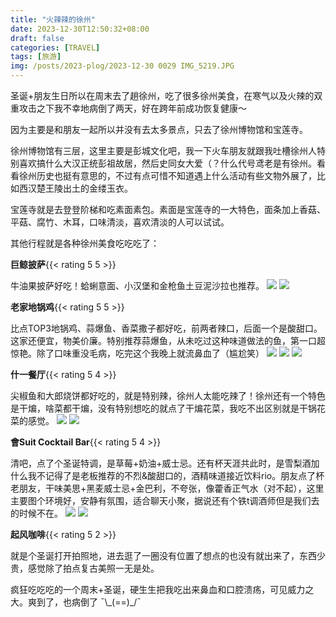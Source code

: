 ```yaml
---
title: "火辣辣的徐州"
date: 2023-12-30T12:50:32+08:00
draft: false
categories: [TRAVEL]
tags: [旅游]
img: /posts/2023-plog/2023-12-30 0029 IMG_5219.JPG
---
```


圣诞+朋友生日所以在周末去了趟徐州，吃了很多徐州美食，在寒气以及火辣的双重攻击之下我不幸地病倒了两天，好在跨年前成功恢复健康～

因为主要是和朋友一起所以并没有去太多景点，只去了徐州博物馆和宝莲寺。

徐州博物馆有三层，这里主要是彭城文化吧，我一下火车朋友就跟我吐槽徐州人特别喜欢搞什么大汉正统彭祖故居，然后史同女大爱（？什么代号鸢老是有徐州。看看徐州历史也挺有意思的，不过有点可惜不知道遇上什么活动有些文物外展了，比如西汉楚王陵出土的金缕玉衣。

宝莲寺就是去登登阶梯和吃素面素包。素面是宝莲寺的一大特色，面条加上香菇、平菇、腐竹、木耳，口味清淡，喜欢清淡的人可以试试。

其他行程就是各种徐州美食吃吃吃了：

**巨鲸披萨**{{< rating 5 5 >}}

牛油果披萨好吃！蛤蜊意面、小汉堡和金枪鱼土豆泥沙拉也推荐。
![](/posts/2023-plog/2023-12-30%200032%20IMG_5214.JPG)
![](/posts/2023-plog/2023-12-30%200031%20IMG_5215.JPG)

**老家地锅鸡**{{< rating 5 5 >}}

比点TOP3地锅鸡、蒜爆鱼、香菜撒子都好吃，前两者辣口，后面一个是酸甜口。这家还便宜，物美价廉。特别推荐蒜爆鱼，从未吃过这种味道做法的鱼，第一口超惊艳。除了口味重没毛病，吃完这个我晚上就流鼻血了（尴尬笑）
![](/posts/2023-plog/2023-12-30%200029%20IMG_5219.JPG)
![](/posts/2023-plog/2023-12-30%200029%20IMG_5220.JPG)
![](/posts/2023-plog/2023-12-30%200033%20IMG_5221.JPG)

**什一餐厅**{{< rating 5 4 >}}

尖椒鱼和大郎烧饼都好吃的，就是特别辣，徐州人太能吃辣了！徐州还有一个特色是干煸，啥菜都干煸，没有特别想吃的就点了干煸花菜，我吃不出区别就是干锅花菜的感觉。
![](/posts/2023-plog/2023-12-30%200029%20IMG_5233.JPG)
![](/posts/2023-plog/2023-12-30%200039%20IMG_5234.JPG)

**會Suit Cocktail Bar**{{< rating 5 4 >}}

清吧，点了个圣诞特调，是草莓+奶油+威士忌。还有杯天涯共此时，是雪梨酒加什么我不记得了是老板推荐的不烈&酸甜口的，酒精味道接近饮料rio。朋友点了杯老朋友，干味美思+黑麦威士忌+金巴利，不夸张，像藿香正气水（对不起），这里主要图个环境好，安静有氛围，适合聊天小聚，据说还有个铁t调酒师但是我们去的时候不在。
![](https://i.imgur.com/tOIuk9T.jpg)
![](https://i.imgur.com/RPk3hqI.jpg)

**起风咖啡**{{< rating 5 2 >}}

就是个圣诞打开拍照地，进去逛了一圈没有位置了想点的也没有就出来了，东西少贵，感觉除了拍点复古美照一无是处。

疯狂吃吃吃的一个周末+圣诞，硬生生把我吃出来鼻血和口腔溃疡，可见威力之大。爽到了，也病倒了 ¯\\\_(==)_/¯


